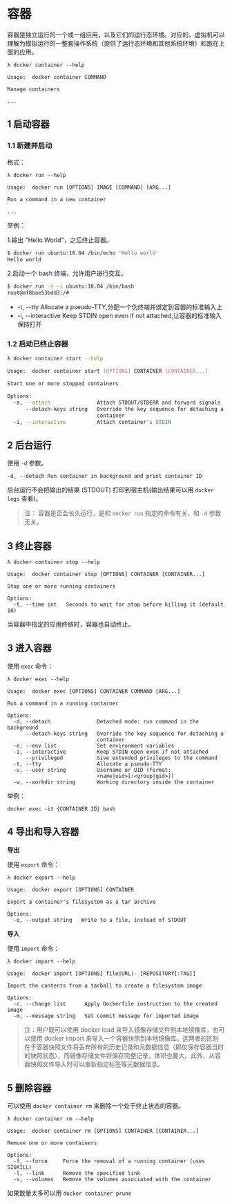 # 容器

容器是独立运行的一个或一组应用，以及它们的运行态环境。对应的，虚拟机可以理解为模拟运行的一整套操作系统（提供了运行态环境和其他系统环境）和跑在上面的应用。

```
λ docker container --help

Usage:  docker container COMMAND

Manage containers

... 
```

## 1 启动容器

### 1.1 新建并启动

格式：

```
λ docker run --help

Usage:  docker run [OPTIONS] IMAGE [COMMAND] [ARG...]

Run a command in a new container

...
```

举例：

1.输出 "Hello World"，之后终止容器。

```bash
$ docker run ubuntu:18.04 /bin/echo 'Hello world'
Hello world
```

2.启动一个 bash 终端，允许用户进行交互。

```bash
$ docker run -t -i ubuntu:18.04 /bin/bash
root@af8bae53bdd3:/#
```

- -t, --tty Allocate a pseudo-TTY,分配一个伪终端并绑定到容器的标准输入上
- -i, --interactive Keep STDIN open even if not attached,让容器的标准输入保持打开

### 1.2 启动已终止容器

```bash
λ docker container start --help

Usage:  docker container start [OPTIONS] CONTAINER [CONTAINER...]

Start one or more stopped containers

Options:
  -a, --attach               Attach STDOUT/STDERR and forward signals
      --detach-keys string   Override the key sequence for detaching a
                             container
  -i, --interactive          Attach container's STDIN
```

## 2 后台运行

使用 `-d` 参数。

    -d, --detach Run container in background and print container ID

后台运行不会把输出的结果 (STDOUT) 打印到宿主机(输出结果可以用 `docker logs` 查看)。

> 注： 容器是否会长久运行，是和 `docker run` 指定的命令有关，和 `-d` 参数无关。

## 3 终止容器

```
λ docker container stop --help

Usage:  docker container stop [OPTIONS] CONTAINER [CONTAINER...]

Stop one or more running containers

Options:
  -t, --time int   Seconds to wait for stop before killing it (default 10)
```

当容器中指定的应用终结时，容器也自动终止。

## 3 进入容器

使用 `exec` 命令：

```
λ docker exec --help

Usage:  docker exec [OPTIONS] CONTAINER COMMAND [ARG...]

Run a command in a running container

Options:
  -d, --detach               Detached mode: run command in the background
      --detach-keys string   Override the key sequence for detaching a
                             container
  -e, --env list             Set environment variables
  -i, --interactive          Keep STDIN open even if not attached
      --privileged           Give extended privileges to the command
  -t, --tty                  Allocate a pseudo-TTY
  -u, --user string          Username or UID (format:
                             <name|uid>[:<group|gid>])
  -w, --workdir string       Working directory inside the container
```

举例：

    docker exec -it {CONTAINER ID} bash

## 4 导出和导入容器

**导出**

使用 `export` 命令：

```
λ docker export --help

Usage:  docker export [OPTIONS] CONTAINER

Export a container's filesystem as a tar archive

Options:
  -o, --output string   Write to a file, instead of STDOUT
```

**导入**

使用 `import` 命令：

```
λ docker import --help

Usage:  docker import [OPTIONS] file|URL|- [REPOSITORY[:TAG]]

Import the contents from a tarball to create a filesystem image

Options:
  -c, --change list      Apply Dockerfile instruction to the created image
  -m, --message string   Set commit message for imported image
```

> 注：用户既可以使用 docker load 来导入镜像存储文件到本地镜像库，也可以使用 docker import 来导入一个容器快照到本地镜像库。这两者的区别在于容器快照文件将丢弃所有的历史记录和元数据信息（即仅保存容器当时的快照状态），而镜像存储文件将保存完整记录，体积也要大。此外，从容器快照文件导入时可以重新指定标签等元数据信息。

## 5 删除容器

可以使用 `docker container rm` 来删除一个处于终止状态的容器。

```
λ docker container rm --help

Usage:  docker container rm [OPTIONS] CONTAINER [CONTAINER...]

Remove one or more containers

Options:
  -f, --force     Force the removal of a running container (uses SIGKILL)
  -l, --link      Remove the specified link
  -v, --volumes   Remove the volumes associated with the container
```

如果数量太多可以用 `docker container prune`
